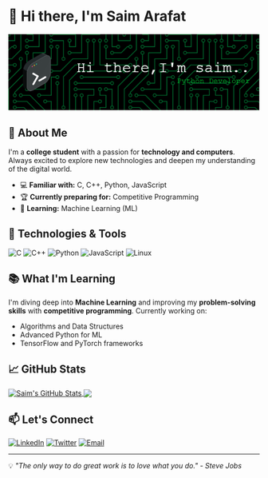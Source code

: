 # 👋 Hi there, I'm Saim Arafat

![Header Image](https://github.com/saim0xt/saim0xt/blob/main/assests/header-image.png)

## 🚀 About Me

I'm a **college student** with a passion for **technology and computers**. Always excited to explore new technologies and deepen my understanding of the digital world.

- 💻 **Familiar with:** C, C++, Python, JavaScript
- 🏆 **Currently preparing for:** Competitive Programming
- 🤖 **Learning:** Machine Learning (ML)

## 🔧 Technologies & Tools

![C](https://img.shields.io/badge/-C-00599C?style=flat-square&logo=c&logoColor=white)
![C++](https://img.shields.io/badge/-C++-00599C?style=flat-square&logo=c%2B%2B&logoColor=white)
![Python](https://img.shields.io/badge/-Python-3776AB?style=flat-square&logo=python&logoColor=white)
![JavaScript](https://img.shields.io/badge/-JavaScript-F7DF1E?style=flat-square&logo=javascript&logoColor=black)
![Linux](https://img.shields.io/badge/-Linux-FCC624?style=flat-square&logo=linux&logoColor=black)

## 📚 What I'm Learning

I'm diving deep into **Machine Learning** and improving my **problem-solving skills** with **competitive programming**. Currently working on:

- Algorithms and Data Structures
- Advanced Python for ML
- TensorFlow and PyTorch frameworks

## 📈 GitHub Stats

<a href="https://github.com/saim0xt">
  <img align="center" src="https://github-readme-stats.vercel.app/api?username=saim0xt&show_icons=true&line_height=27&count_private=true&title_color=ffffff&text_color=c9cacc&icon_color=2bbc8a&bg_color=1d1f21" alt="Saim's GitHub Stats" />
</a>
<a href="https://github.com/saim0xt">
  <img align="center" src="https://github-readme-stats.vercel.app/api/top-langs/?username=saim0xt&hide=java,html,tex&title_color=ffffff&text_color=c9cacc&icon_color=2bbc8a&bg_color=1d1f21&langs_count=3" />
</a>

## 📫 Let's Connect

[![LinkedIn](https://img.shields.io/badge/-LinkedIn-0077B5?style=for-the-badge&logo=linkedin&logoColor=white)](https://www.linkedin.com/in/your-linkedin)
[![Twitter](https://img.shields.io/badge/-Twitter-1DA1F2?style=for-the-badge&logo=twitter&logoColor=white)](https://twitter.com/your-twitter)
[![Email](https://img.shields.io/badge/-Email-D14836?style=for-the-badge&logo=gmail&logoColor=white)](mailto:coder.saim@outlook.com)

---

💡 *"The only way to do great work is to love what you do." - Steve Jobs*
